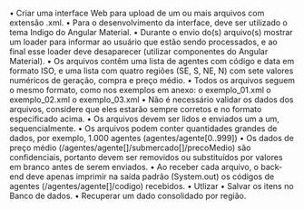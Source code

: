 •	Criar uma interface Web para upload de um ou mais arquivos com extensão .xml. 
•	Para o desenvolvimento da interface, deve ser utilizado o tema Indigo do Angular Material.
•	Durante o envio do(s) arquivo(s) mostrar um loader para informar ao usuário que estão sendo processados, e ao final esse loader deve desaparecer (utilizar componentes do Angular Material).
•	Os arquivos contêm uma lista de agentes com código e data em formato ISO, e uma lista com quatro regiões (SE, S, NE, N) com sete valores numéricos de geração, compra e preço médio.
•	Todos os arquivos seguem o mesmo formato, como nos exemplos em anexo:
o	exemplo_01.xml
o	exemplo_02.xml
o	exemplo_03.xml
•	Não é necessário validar os dados dos arquivos, considere que eles estarão sempre corretos e no formato especificado acima.
•	Os arquivos devem ser lidos e enviados um a um, sequencialmente.
•	Os arquivos podem conter quantidades grandes de dados, por exemplo, 1.000 agentes (agentes/agente[0..999])
•	Os dados de preço médio (/agentes/agente[]/submercado[]/precoMedio) são confidenciais, portanto devem ser removidos ou substituídos por valores em branco antes de serem enviados.
•	Ao receber cada arquivo, o back-end deve apenas imprimir na saída padrão (System.out) os códigos de agentes (/agentes/agente[]/codigo) recebidos.
•	Utlizar 
•	Salvar os itens no Banco de dados.
•	Recuperar um dado consolidado por região.


